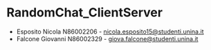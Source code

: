 # RandomChat_ClientServer

- Esposito Nicola N86002206   - nicola.esposito15@studenti.unina.it
- Falcone Giovanni N86002329  - giova.falcone@studenti.unina.it 
